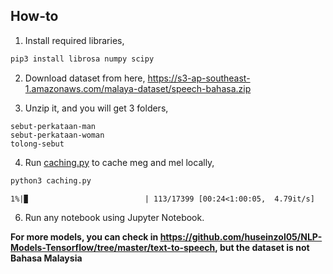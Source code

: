 ## How-to

1. Install required libraries,
```bash
pip3 install librosa numpy scipy
```

2. Download dataset from here, https://s3-ap-southeast-1.amazonaws.com/malaya-dataset/speech-bahasa.zip

3. Unzip it, and you will get 3 folders,
```text
sebut-perkataan-man
sebut-perkataan-woman
tolong-sebut
```

4. Run [caching.py](caching.py) to cache meg and mel locally,
```bash
python3 caching.py
```

```text
1%|▉                          | 113/17399 [00:24<1:00:05,  4.79it/s]
```

6. Run any notebook using Jupyter Notebook.

**For more models, you can check in https://github.com/huseinzol05/NLP-Models-Tensorflow/tree/master/text-to-speech, but the dataset is not Bahasa Malaysia**
